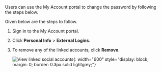 <!-- markdownlint-disable-next-line -->

Users can use the My Account portal to change the password by following the steps below.

Given below are the steps to follow.

1. Sign in to the My Account portal.

2. Click **Personal Info** > **External Logins**.

3. To remove any of the linked accounts, click **Remove**.

    ![View linked social accounts]({{base_path}}/assets/img/guides/organization/self-service/myaccount/view-linked-accounts.png){: width="600" style="display: block; margin: 0; border: 0.3px solid lightgrey;"}
